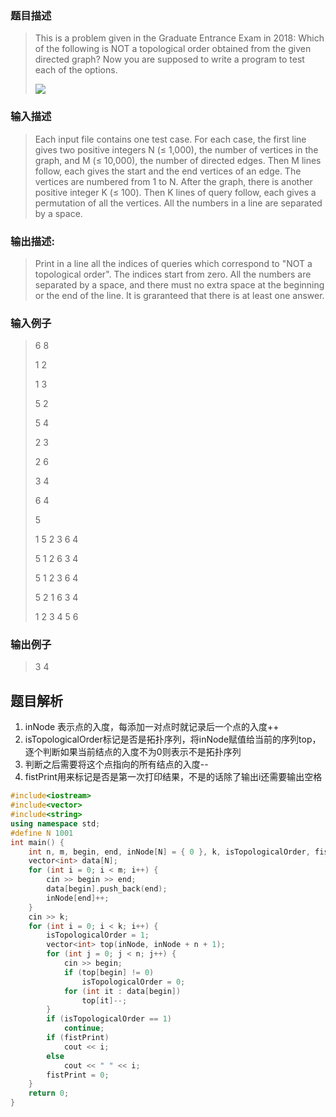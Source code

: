 ### 题目描述

> This is a problem given in the Graduate Entrance Exam in 2018: Which of the following is NOT a topological order obtained from the given directed graph? Now you are supposed to write a program to test each of the options.
>
>![](https://images.ptausercontent.com/5d35ed2a-4d19-4f13-bf3f-35ed59cebf05.jpg)


### 输入描述

> Each input file contains one test case. For each case, the first line gives two positive integers N (≤ 1,000), the number of vertices in the graph, and M (≤ 10,000), the number of directed edges. Then M lines follow, each gives the start and the end vertices of an edge. The vertices are numbered from 1 to N. After the graph, there is another positive integer K (≤ 100). Then K lines of query follow, each gives a permutation of all the vertices. All the numbers in a line are separated by a space.

### 输出描述:
> Print in a line all the indices of queries which correspond to "NOT a topological order". The indices start from zero. All the numbers are separated by a space, and there must no extra space at the beginning or the end of the line. It is graranteed that there is at least one answer.

### 输入例子
> 6 8
>
>1 2
>
>1 3
>
>5 2
>
>5 4
>
>2 3
>
>2 6
>
>3 4
>
>6 4
>
>5
>
>1 5 2 3 6 4
>
>5 1 2 6 3 4
>
>5 1 2 3 6 4
>
>5 2 1 6 3 4
>
>1 2 3 4 5 6

### 输出例子
> 3 4



## 题目解析
1. inNode 表示点的入度，每添加一对点时就记录后一个点的入度++
2. isTopologicalOrder标记是否是拓扑序列，将inNode赋值给当前的序列top，逐个判断如果当前结点的入度不为0则表示不是拓扑序列
3. 判断之后需要将这个点指向的所有结点的入度--
4. fistPrint用来标记是否是第一次打印结果，不是的话除了输出i还需要输出空格

```C++
#include<iostream>
#include<vector>
#include<string>
using namespace std;
#define N 1001
int main() {
	int n, m, begin, end, inNode[N] = { 0 }, k, isTopologicalOrder, fistPrint = 1; cin >> n >> m;
	vector<int> data[N];
	for (int i = 0; i < m; i++) {
		cin >> begin >> end;
		data[begin].push_back(end);
		inNode[end]++;
	}
	cin >> k;
	for (int i = 0; i < k; i++) {
		isTopologicalOrder = 1;
		vector<int> top(inNode, inNode + n + 1);
		for (int j = 0; j < n; j++) {
			cin >> begin;
			if (top[begin] != 0)
				isTopologicalOrder = 0;
			for (int it : data[begin])
				top[it]--;
		}
		if (isTopologicalOrder == 1)
			continue;
		if (fistPrint)
			cout << i;
		else
			cout << " " << i;
		fistPrint = 0;
	}
	return 0;
}
```
